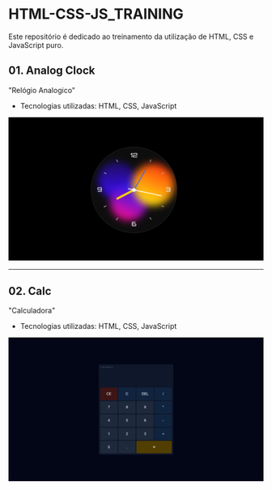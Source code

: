 # HTML-CSS-JS_TRAINING

Este repositório é dedicado ao treinamento da utilização de HTML, CSS e JavaScript puro.

## 01. Analog Clock
"Relógio Analogico"
- Tecnologias utilizadas: HTML, CSS, JavaScript

![alt text](<assets/screenshots/01-Analog Clock.png>)

---

## 02. Calc
"Calculadora"
- Tecnologias utilizadas: HTML, CSS, JavaScript

![alt text](<assets/screenshots/02-Calc.png>)